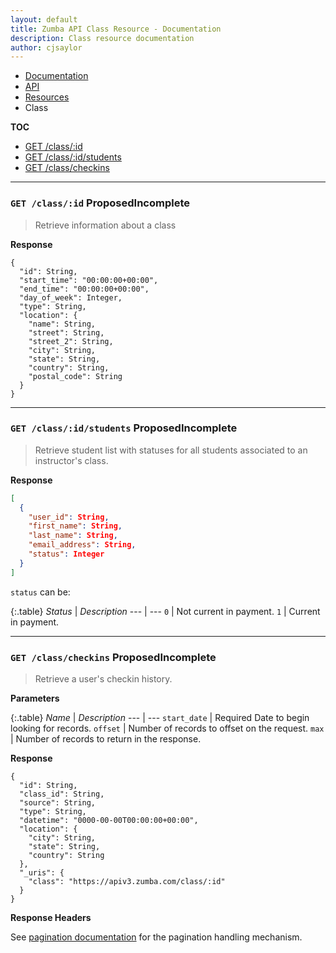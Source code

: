 ```yaml
---
layout: default
title: Zumba API Class Resource - Documentation
description: Class resource documentation
author: cjsaylor
---
```


<ul class="breadcrumb">
	<li><a href="{{site_url}}/docs">Documentation</a></li>
	<li><a href="{{site_url}}/docs/api">API</a></li>
	<li><a href="{{site_url}}/docs/api/resources">Resources</a></li>
	<li class="active">Class</li>
</ul>

**TOC**

* [GET /class/:id](#getClass)
* [GET /class/:id/students](#getClassStudents)
* [GET /class/checkins](#getClassCheckins)

<hr>

<span id="getClass"></span>
### `GET /class/:id` <span class="label label-info">Proposed</span><span class="label label-danger">Incomplete</span>

> Retrieve information about a class

**Response**

```
{
  "id": String,
  "start_time": "00:00:00+00:00",
  "end_time": "00:00:00+00:00",
  "day_of_week": Integer,
  "type": String,
  "location": {
    "name": String,
    "street": String,
    "street_2": String,
    "city": String,
    "state": String,
    "country": String,
    "postal_code": String
  }
}
```

<hr>

<span id="getClassStudents"></span>
### `GET /class/:id/students` <span class="label label-info">Proposed</span><span class="label label-danger">Incomplete</span>

> Retrieve student list with statuses for all students associated to an instructor's class.

**Response**

```json
[
  {
    "user_id": String,
    "first_name": String,
    "last_name": String,
    "email_address": String,
    "status": Integer
  }
]
```

`status` can be:

{:.table}
*Status* | *Description*
--- | ---
`0` | Not current in payment.
`1` | Current in payment.

<hr>

<span id="getClassCheckins"></span>
### `GET /class/checkins` <span class="label label-info">Proposed</span><span class="label label-danger">Incomplete</span>

> Retrieve a user's checkin history.

**Parameters**

{:.table}
*Name* | *Description*
--- | ---
`start_date` | <span class="label label-warning">Required</span> Date to begin looking for records.
`offset` | Number of records to offset on the request.
`max` | Number of records to return in the response.

**Response**

```
{
  "id": String,
  "class_id": String,
  "source": String,
  "type": String,
  "datetime": "0000-00-00T00:00:00+00:00",
  "location": {
    "city": String,
    "state": String,
    "country": String
  },
  "_uris": {
    "class": "https://apiv3.zumba.com/class/:id"
  }
}
```

**Response Headers**

See [pagination documentation]({{site_url}}/docs/api/pagination.html) for the pagination handling mechanism.
